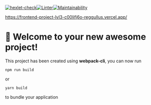[![hexlet-check](https://github.com/reggullus/frontend-project-lvl3/actions/workflows/hexlet-check.yml/badge.svg)](https://github.com/reggullus/frontend-project-lvl3/actions/workflows/hexlet-check.yml)[![Linter](https://github.com/reggullus/frontend-project-lvl3/actions/workflows/linter.yml/badge.svg)](https://github.com/reggullus/frontend-project-lvl3/actions/workflows/linter.yml)[![Maintainability](https://api.codeclimate.com/v1/badges/f0942afe0852257bec5d/maintainability)](https://codeclimate.com/github/reggullus/frontend-project-lvl3/maintainability)

https://frontend-project-lvl3-c00lifj6o-reggullus.vercel.app/
# 🚀 Welcome to your new awesome project!

This project has been created using **webpack-cli**, you can now run

```
npm run build
```

or

```
yarn build
```

to bundle your application
